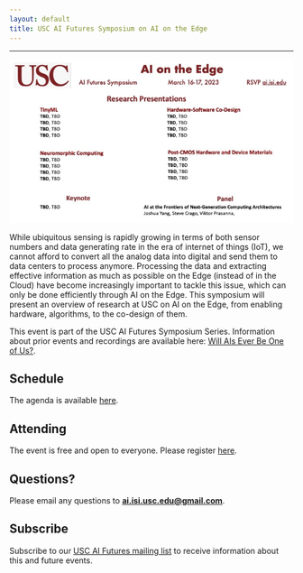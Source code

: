 ```yaml
---
layout: default
title: USC AI Futures Symposium on AI on the Edge
---
```

---


<img src="images/AI-on-the-Edge-Symposium-Flier.jpg" alt="AI-on-the-Edge-Symposium-Flier" width="1000" />


While ubiquitous sensing is rapidly growing in terms of both sensor numbers and data generating rate in the era of internet of things (IoT), we cannot afford to convert all the analog data into digital and send them to data centers to process anymore. Processing the data and extracting effective information as much as possible on the Edge (instead of in the Cloud) have become increasingly important to tackle this issue, which can only be done efficiently through AI on the Edge.  This symposium will present an overview of research at USC on AI on the Edge, from enabling hardware, algorithms, to the co-design of them.
 
This event is part of the USC AI Futures Symposium Series. Information about prior events and recordings are available here: [Will AIs Ever Be One of Us?](https://www.isi.edu/events/ai_symposium_2021).

## Schedule

The  agenda is available [here](./schedule).

## Attending

The event is free and open to everyone.  Please register [here](./register).

## Questions?

Please email any questions to **ai.isi.usc.edu@gmail.com**.

## Subscribe

Subscribe to our [USC AI Futures mailing list](https://mailman.isi.edu/mailman/listinfo/usc-ai-futures-events) to receive information about this and future events.
